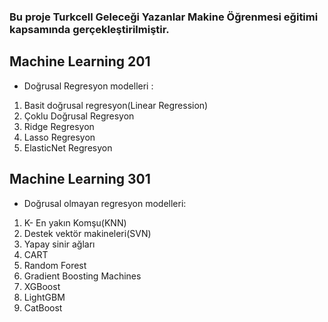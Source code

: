 ### Bu proje Turkcell Geleceği Yazanlar Makine Öğrenmesi eğitimi kapsamında gerçekleştirilmiştir.  


## Machine Learning 201 
- Doğrusal Regresyon modelleri :
1) Basit doğrusal regresyon(Linear Regression)
2) Çoklu Doğrusal Regresyon
3) Ridge Regresyon
4) Lasso Regresyon
5) ElasticNet Regresyon


## Machine Learning 301 
- Doğrusal olmayan regresyon modelleri:
1) K- En yakın Komşu(KNN)
2) Destek vektör makineleri(SVN)
3) Yapay sinir ağları
4) CART
5) Random Forest
6) Gradient Boosting Machines
7) XGBoost
8) LightGBM
9) CatBoost
